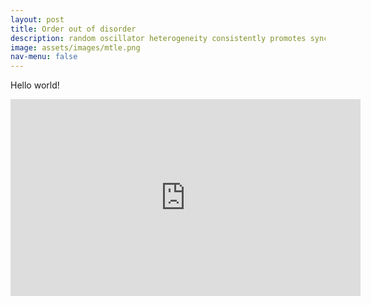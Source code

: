 ```yaml
---
layout: post
title: Order out of disorder
description: random oscillator heterogeneity consistently promotes synchronized rhythm
image: assets/images/mtle.png
nav-menu: false
---
```


Hello world!

<div class="align-center">
  <iframe width="560" height="315" src="https://www.youtube.com/embed/u6i2XwrGVqk" frameborder="0" allow="accelerometer; autoplay; encrypted-media; gyroscope; picture-in-picture" align="middle" allowfullscreen></iframe>
</div>
